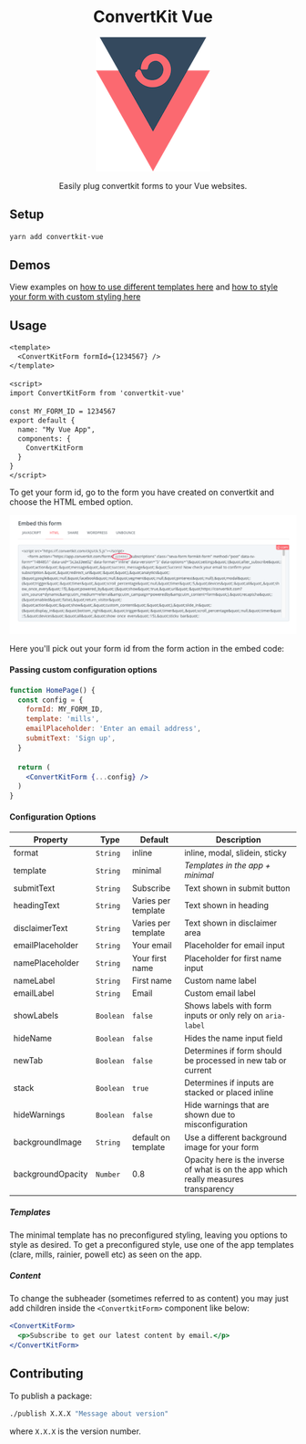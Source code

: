 <div align="center">
  <h1>ConvertKit Vue</h1>
  <img src="https://raw.githubusercontent.com/ConvertKit/convertkit-vue/main/static/convertkit-vue.png" alt="ConvertKit Vue Logo" width="200" height="235" />
  <p>Easily plug convertkit forms to your Vue websites.</p>
</div>

## Setup

```sh
yarn add convertkit-vue
```

## Demos

View examples on [how to use different templates here](https://codesandbox.io/s/twilight-cookies-ihryz) and [how to style your form with custom styling here](https://codesandbox.io/s/nifty-fog-f8eys)

## Usage

```vue
<template>
  <ConvertKitForm formId={1234567} />
</template>

<script>
import ConvertKitForm from 'convertkit-vue'

const MY_FORM_ID = 1234567
export default {
  name: "My Vue App",
  components: {
    ConvertKitForm
  }
}
</script>
```

To get your form id, go to the form you have created on convertkit and choose the HTML embed option.

![form embed screenshot](https://raw.githubusercontent.com/ConvertKit/convertkit-react/main/static/embed-screenshot.png)

Here you'll pick out your form id from the form action in the embed code:

#### Passing custom configuration options

```jsx
function HomePage() {
  const config = {
    formId: MY_FORM_ID,
    template: 'mills',
    emailPlaceholder: 'Enter an email address',
    submitText: 'Sign up',
  }

  return (
    <ConvertKitForm {...config} />
  )
}
```

#### Configuration Options

|   **Property**   |   **Type**   |      **Default**     |    **Description**   |
| ---------------- | ------------ | -------------------- | -------------------- |
|     format       |   `String`   |        inline        | inline, modal, slidein, sticky   |
|     template     |   `String`   |       minimal        | _Templates in the app + minimal_ |
|    submitText    |   `String`   |      Subscribe       | Text shown in submit button      |
|    headingText   |   `String`   |  Varies per template | Text shown in heading   |
|  disclaimerText  |   `String`   |  Varies per template | Text shown in disclaimer area    |
| emailPlaceholder |   `String`   |      Your email      | Placeholder for email input      |
| namePlaceholder  |   `String`   |   Your first name    | Placeholder for first name input |
|    nameLabel     |   `String`   |      First name      | Custom name label                |
|    emailLabel    |   `String`   |         Email        | Custom email label               |
|    showLabels    |  `Boolean`   |        `false`       | Shows labels with form inputs or only rely on `aria-label`   |
|     hideName     |  `Boolean`   |        `false`       | Hides the name input field       |
|     newTab       |  `Boolean`   |        `false`       | Determines if form should be processed in new tab or current |
|      stack       |  `Boolean`   |        `true`        | Determines if inputs are stacked or placed inline            |
|   hideWarnings   |  `Boolean`   |        `false`       | Hide warnings that are shown due to misconfiguration         |
|   backgroundImage   |  `String`   | default on template | Use a different background image for your form |
|   backgroundOpacity   |  `Number`   |  0.8   |  Opacity here is the inverse of what is on the app which really measures transparency  |

##### Templates
The minimal template has no preconfigured styling, leaving you options to style
as desired. To get a preconfigured style, use one of the app templates
(clare, mills, rainier, powell etc) as seen on the app.

##### Content
To change the subheader (sometimes referred to as content) you may just add children
inside the `<ConvertkitForm>` component like below:

```jsx
<ConvertKitForm>
  <p>Subscribe to get our latest content by email.</p>
</ConvertKitForm>
```


## Contributing
To publish a package:

```sh
./publish X.X.X "Message about version"
```

where `X.X.X` is the version number.

